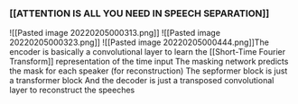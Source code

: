 ### [[ATTENTION IS ALL YOU NEED IN SPEECH SEPARATION]]
![[Pasted image 20220205000313.png]]
![[Pasted image 20220205000323.png]]
![[Pasted image 20220205000444.png]]The encoder is basically a convolutional layer to learn the [[Short-Time Fourier Transform]] representation of the time input
The masking network predicts the mask for each speaker (for reconstruction)
The sepformer block is just a transformer block
And the decoder is just a transposed convolutional layer to reconstruct the speeches